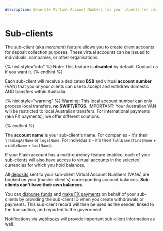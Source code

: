 ```yaml
---
description: Generate Virtual Account Numbers for your clients for collection
---
```


# Sub-clients

The sub-client (aka _merchant_) feature allows you to create client accounts for deposit collection purposes. These virtual accounts can be issued to individuals, companies, or other organisations.

{% hint style="info" %}
Note: This feature is **disabled** by default. Contact us if you want it.
{% endhint %}

Each sub-client will receive a dedicated **BSB** and virtual **account number** (VAN) that you or your clients can use to accept and withdraw domestic AUD transfers within Australia.

{% hint style="warning" %}
Warning: This local account number can only process local transfers, **no SWIFT/RTGS**.
IMPORTANT: Your Australian VAN will be restricted to local Australian transfers. For international payments (aka FX payments), we offer different solutions.

{% endhint %}

The **account name** is your sub-client's name. For companies - it's their `tradingAsName` or `legalName`. For individuals - it's their `fullName` (`firstName` + `middleName` + `lastName`).

If your Flash account has a multi-currency feature enabled, each of your sub-clients will also have access to virtual accounts in the selected currencies for which you hold balances.

All [deposits](https://developer.flash-payments.com/deposits) sent to your sub-client Virtual Account Numbers (VANs) are booked on your (master-client's) corresponding account balances. **Sub-clients can't have their own balances**.

You can[ disburse funds](https://developer.flash-payments.com/withdrawals/withdraw-funds) and [make FX payments](https://developer.flash-payments.com/payments/send-funds) on behalf of your sub-clients by providing the sub-client ID when you create withdrawals or payments. This sub-client record will then be used as the sender, linked to the transaction, and reported to the government.

Notifications via [webhooks](webhooks/webhooks.md) will provide important sub-client information as well.

